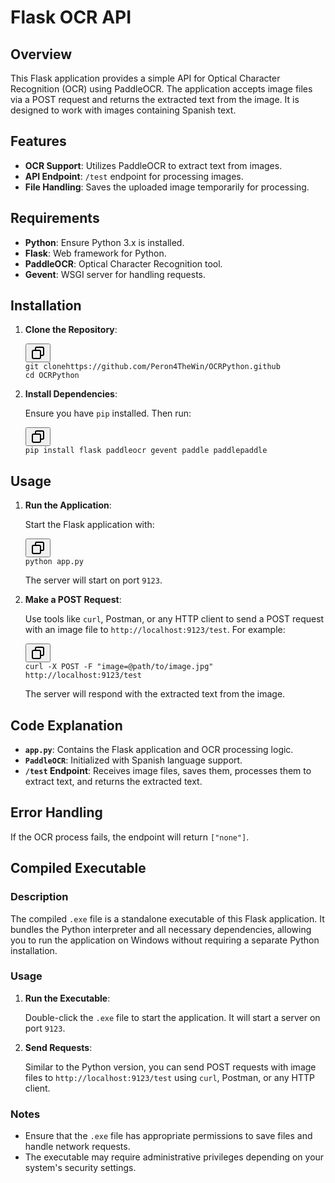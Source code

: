 <h1>Flask OCR API</h1><h2>Overview</h2><p>This Flask application provides a simple API for Optical Character Recognition (OCR) using PaddleOCR. The application accepts image files via a POST request and returns the extracted text from the image. It is designed to work with images containing Spanish text.</p><h2>Features</h2><ul><li><strong>OCR Support</strong>: Utilizes PaddleOCR to extract text from images.</li><li><strong>API Endpoint</strong>: <code>/test</code> endpoint for processing images.</li><li><strong>File Handling</strong>: Saves the uploaded image temporarily for processing.</li></ul><h2>Requirements</h2><ul><li><strong>Python</strong>: Ensure Python 3.x is installed.</li><li><strong>Flask</strong>: Web framework for Python.</li><li><strong>PaddleOCR</strong>: Optical Character Recognition tool.</li><li><strong>Gevent</strong>: WSGI server for handling requests.</li></ul><h2>Installation</h2><ol><li><p><strong>Clone the Repository</strong>:</p><pre><div class="dark bg-gray-950 rounded-md border-[0.5px] border-token-border-medium"><div class="flex items-center relative text-token-text-secondary bg-token-main-surface-secondary px-4 py-2 text-xs font-sans justify-between rounded-t-md"><div class="flex items-center"><span class="" data-state="closed"><button class="flex gap-1 items-center"><svg xmlns="http://www.w3.org/2000/svg" width="24" height="24" fill="none" viewBox="0 0 24 24" class="icon-sm"><path fill="currentColor" fill-rule="evenodd" d="M7 5a3 3 0 0 1 3-3h9a3 3 0 0 1 3 3v9a3 3 0 0 1-3 3h-2v2a3 3 0 0 1-3 3H5a3 3 0 0 1-3-3v-9a3 3 0 0 1 3-3h2zm2 2h5a3 3 0 0 1 3 3v5h2a1 1 0 0 0 1-1V5a1 1 0 0 0-1-1h-9a1 1 0 0 0-1 1zM5 9a1 1 0 0 0-1 1v9a1 1 0 0 0 1 1h9a1 1 0 0 0 1-1v-9a1 1 0 0 0-1-1z" clip-rule="evenodd"></path></svg></button></span></div></div><div class="overflow-y-auto p-4" dir="ltr"><code class="!whitespace-pre hljs language-sh">git <span class="hljs-built_in">clone</span>https://github.com/Peron4TheWin/OCRPython.github
<span class="hljs-built_in">cd </span>OCRPython
</code></div></div></pre></li><li><p><strong>Install Dependencies</strong>:</p><p>Ensure you have <code>pip</code> installed. Then run:</p><pre><div class="dark bg-gray-950 rounded-md border-[0.5px] border-token-border-medium"><div class="flex items-center relative text-token-text-secondary bg-token-main-surface-secondary px-4 py-2 text-xs font-sans justify-between rounded-t-md"><div class="flex items-center"><span class="" data-state="closed"><button class="flex gap-1 items-center"><svg xmlns="http://www.w3.org/2000/svg" width="24" height="24" fill="none" viewBox="0 0 24 24" class="icon-sm"><path fill="currentColor" fill-rule="evenodd" d="M7 5a3 3 0 0 1 3-3h9a3 3 0 0 1 3 3v9a3 3 0 0 1-3 3h-2v2a3 3 0 0 1-3 3H5a3 3 0 0 1-3-3v-9a3 3 0 0 1 3-3h2zm2 2h5a3 3 0 0 1 3 3v5h2a1 1 0 0 0 1-1V5a1 1 0 0 0-1-1h-9a1 1 0 0 0-1 1zM5 9a1 1 0 0 0-1 1v9a1 1 0 0 0 1 1h9a1 1 0 0 0 1-1v-9a1 1 0 0 0-1-1z" clip-rule="evenodd"></path></svg></button></span></div></div><div class="overflow-y-auto p-4" dir="ltr"><code class="!whitespace-pre hljs language-sh">pip install flask paddleocr gevent paddle paddlepaddle 
</code></div></div></pre></li></ol><h2>Usage</h2><ol><li><p><strong>Run the Application</strong>:</p><p>Start the Flask application with:</p><pre><div class="dark bg-gray-950 rounded-md border-[0.5px] border-token-border-medium"><div class="flex items-center relative text-token-text-secondary bg-token-main-surface-secondary px-4 py-2 text-xs font-sans justify-between rounded-t-md"><div class="flex items-center"><span class="" data-state="closed"><button class="flex gap-1 items-center"><svg xmlns="http://www.w3.org/2000/svg" width="24" height="24" fill="none" viewBox="0 0 24 24" class="icon-sm"><path fill="currentColor" fill-rule="evenodd" d="M7 5a3 3 0 0 1 3-3h9a3 3 0 0 1 3 3v9a3 3 0 0 1-3 3h-2v2a3 3 0 0 1-3 3H5a3 3 0 0 1-3-3v-9a3 3 0 0 1 3-3h2zm2 2h5a3 3 0 0 1 3 3v5h2a1 1 0 0 0 1-1V5a1 1 0 0 0-1-1h-9a1 1 0 0 0-1 1zM5 9a1 1 0 0 0-1 1v9a1 1 0 0 0 1 1h9a1 1 0 0 0 1-1v-9a1 1 0 0 0-1-1z" clip-rule="evenodd"></path></svg></button></span></div></div><div class="overflow-y-auto p-4" dir="ltr"><code class="!whitespace-pre hljs language-sh">python app.py
</code></div></div></pre><p>The server will start on port <code>9123</code>.</p></li><li><p><strong>Make a POST Request</strong>:</p><p>Use tools like <code>curl</code>, Postman, or any HTTP client to send a POST request with an image file to <code>http://localhost:9123/test</code>. For example:</p><pre><div class="dark bg-gray-950 rounded-md border-[0.5px] border-token-border-medium"><div class="flex items-center relative text-token-text-secondary bg-token-main-surface-secondary px-4 py-2 text-xs font-sans justify-between rounded-t-md"><div class="flex items-center"><span class="" data-state="closed"><button class="flex gap-1 items-center"><svg xmlns="http://www.w3.org/2000/svg" width="24" height="24" fill="none" viewBox="0 0 24 24" class="icon-sm"><path fill="currentColor" fill-rule="evenodd" d="M7 5a3 3 0 0 1 3-3h9a3 3 0 0 1 3 3v9a3 3 0 0 1-3 3h-2v2a3 3 0 0 1-3 3H5a3 3 0 0 1-3-3v-9a3 3 0 0 1 3-3h2zm2 2h5a3 3 0 0 1 3 3v5h2a1 1 0 0 0 1-1V5a1 1 0 0 0-1-1h-9a1 1 0 0 0-1 1zM5 9a1 1 0 0 0-1 1v9a1 1 0 0 0 1 1h9a1 1 0 0 0 1-1v-9a1 1 0 0 0-1-1z" clip-rule="evenodd"></path></svg></button></span></div></div><div class="overflow-y-auto p-4" dir="ltr"><code class="!whitespace-pre hljs language-sh">curl -X POST -F <span class="hljs-string">"image=@path/to/image.jpg"</span> http://localhost:9123/test
</code></div></div></pre><p>The server will respond with the extracted text from the image.</p></li></ol><h2>Code Explanation</h2><ul><li><strong><code>app.py</code></strong>: Contains the Flask application and OCR processing logic.</li><li><strong><code>PaddleOCR</code></strong>: Initialized with Spanish language support.</li><li><strong><code>/test</code> Endpoint</strong>: Receives image files, saves them, processes them to extract text, and returns the extracted text.</li></ul><h2>Error Handling</h2><p>If the OCR process fails, the endpoint will return <code>["none"]</code>.</p><h2>Compiled Executable</h2><h3>Description</h3><p>The compiled <code>.exe</code> file is a standalone executable of this Flask application. It bundles the Python interpreter and all necessary dependencies, allowing you to run the application on Windows without requiring a separate Python installation.</p><h3>Usage</h3><ol><li><p><strong>Run the Executable</strong>:</p><p>Double-click the <code>.exe</code> file to start the application. It will start a server on port <code>9123</code>.</p></li><li><p><strong>Send Requests</strong>:</p><p>Similar to the Python version, you can send POST requests with image files to <code>http://localhost:9123/test</code> using <code>curl</code>, Postman, or any HTTP client.</p></li></ol><h3>Notes</h3><ul><li>Ensure that the <code>.exe</code> file has appropriate permissions to save files and handle network requests.</li><li>The executable may require administrative privileges depending on your system's security settings.</li></ul>
